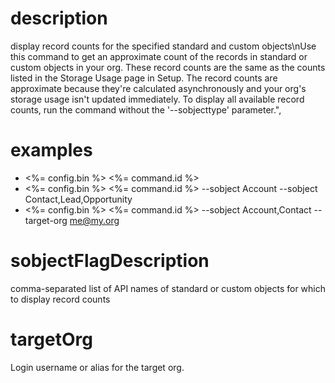 # description

display record counts for the specified standard and custom objects\nUse this command to get an approximate count of the records in standard or custom objects in your org. These record counts are the same as the counts listed in the Storage Usage page in Setup. The record counts are approximate because they're calculated asynchronously and your org's storage usage isn't updated immediately. To display all available record counts, run the command without the '--sobjecttype' parameter.",

# examples

- <%= config.bin %> <%= command.id %>
- <%= config.bin %> <%= command.id %> --sobject Account --sobject Contact,Lead,Opportunity
- <%= config.bin %> <%= command.id %> --sobject Account,Contact --target-org me@my.org

# sobjectFlagDescription

comma-separated list of API names of standard or custom objects for which to display record counts

# targetOrg

Login username or alias for the target org.
